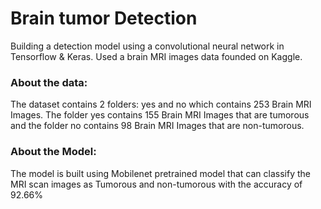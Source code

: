 <h1> Brain tumor Detection </h1>
Building a detection model using a convolutional neural network in Tensorflow & Keras.
Used a brain MRI images data founded on Kaggle.

<h3>About the data:</h3>
The dataset contains 2 folders: yes and no which contains 253 Brain MRI Images. The folder yes contains 155 Brain MRI Images that are tumorous and the folder no contains 98 Brain MRI Images that are non-tumorous.
<h3>About the Model:</h3>
The model is built using Mobilenet pretrained model that can classify the MRI scan images as Tumorous and non-tumorous with the accuracy of 92.66%
